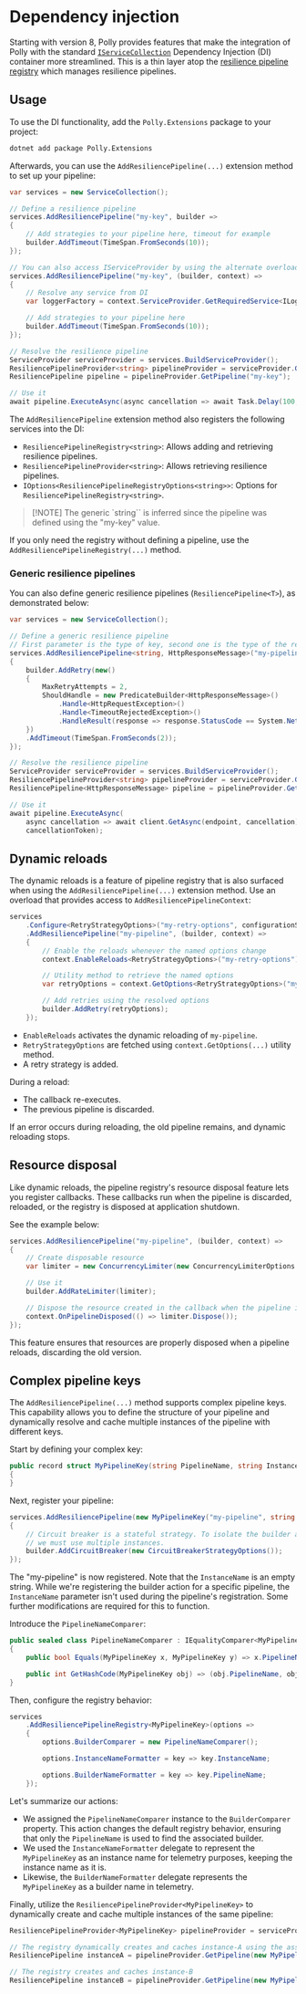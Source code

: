 # Dependency injection

Starting with version 8, Polly provides features that make the integration of Polly with the standard [`IServiceCollection`](https://learn.microsoft.com/dotnet/api/microsoft.extensions.dependencyinjection.iservicecollection) Dependency Injection (DI) container more streamlined. This is a thin layer atop the [resilience pipeline registry](resilience-pipeline-registry.md) which manages resilience pipelines.

## Usage

To use the DI functionality, add the `Polly.Extensions` package to your project:

```sh
dotnet add package Polly.Extensions
```

Afterwards, you can use the `AddResiliencePipeline(...)` extension method to set up your pipeline:

<!-- snippet: add-resilience-pipeline -->
```cs
var services = new ServiceCollection();

// Define a resilience pipeline
services.AddResiliencePipeline("my-key", builder =>
{
    // Add strategies to your pipeline here, timeout for example
    builder.AddTimeout(TimeSpan.FromSeconds(10));
});

// You can also access IServiceProvider by using the alternate overload
services.AddResiliencePipeline("my-key", (builder, context) =>
{
    // Resolve any service from DI
    var loggerFactory = context.ServiceProvider.GetRequiredService<ILoggerFactory>();

    // Add strategies to your pipeline here
    builder.AddTimeout(TimeSpan.FromSeconds(10));
});

// Resolve the resilience pipeline
ServiceProvider serviceProvider = services.BuildServiceProvider();
ResiliencePipelineProvider<string> pipelineProvider = serviceProvider.GetRequiredService<ResiliencePipelineProvider<string>>();
ResiliencePipeline pipeline = pipelineProvider.GetPipeline("my-key");

// Use it
await pipeline.ExecuteAsync(async cancellation => await Task.Delay(100, cancellation));
```
<!-- endSnippet -->

The `AddResiliencePipeline` extension method also registers the following services into the DI:

- `ResiliencePipelineRegistry<string>`: Allows adding and retrieving resilience pipelines.
- `ResiliencePipelineProvider<string>`: Allows retrieving resilience pipelines.
- `IOptions<ResiliencePipelineRegistryOptions<string>>`: Options for `ResiliencePipelineRegistry<string>`.

> [!NOTE] The generic `string`` is inferred since the pipeline was defined using the "my-key" value.

If you only need the registry without defining a pipeline, use the `AddResiliencePipelineRegistry(...)` method.

### Generic resilience pipelines

You can also define generic resilience pipelines (`ResiliencePipeline<T>`), as demonstrated below:

<!-- snippet: add-resilience-pipeline-generic -->
```cs
var services = new ServiceCollection();

// Define a generic resilience pipeline
// First parameter is the type of key, second one is the type of the results the generic pipeline works with
services.AddResiliencePipeline<string, HttpResponseMessage>("my-pipeline", builder =>
{
    builder.AddRetry(new()
    {
        MaxRetryAttempts = 2,
        ShouldHandle = new PredicateBuilder<HttpResponseMessage>()
            .Handle<HttpRequestException>()
            .Handle<TimeoutRejectedException>()
            .HandleResult(response => response.StatusCode == System.Net.HttpStatusCode.InternalServerError)
    })
    .AddTimeout(TimeSpan.FromSeconds(2));
});

// Resolve the resilience pipeline
ServiceProvider serviceProvider = services.BuildServiceProvider();
ResiliencePipelineProvider<string> pipelineProvider = serviceProvider.GetRequiredService<ResiliencePipelineProvider<string>>();
ResiliencePipeline<HttpResponseMessage> pipeline = pipelineProvider.GetPipeline<HttpResponseMessage>("my-key");

// Use it
await pipeline.ExecuteAsync(
    async cancellation => await client.GetAsync(endpoint, cancellation),
    cancellationToken);
```
<!-- endSnippet -->

## Dynamic reloads

The dynamic reloads is a feature of pipeline registry that is also surfaced when using the `AddResiliencePipeline(...)` extension method. Use an overload that provides access to `AddResiliencePipelineContext`:

<!-- snippet: di-dynamic-reloads -->
```cs
services
    .Configure<RetryStrategyOptions>("my-retry-options", configurationSection) // Configure the options
    .AddResiliencePipeline("my-pipeline", (builder, context) =>
    {
        // Enable the reloads whenever the named options change
        context.EnableReloads<RetryStrategyOptions>("my-retry-options");

        // Utility method to retrieve the named options
        var retryOptions = context.GetOptions<RetryStrategyOptions>("my-retry-options");

        // Add retries using the resolved options
        builder.AddRetry(retryOptions);
    });
```
<!-- endSnippet -->

- `EnableReloads` activates the dynamic reloading of `my-pipeline`.
- `RetryStrategyOptions` are fetched using `context.GetOptions(...)` utility method.
- A retry strategy is added.

During a reload:

- The callback re-executes.
- The previous pipeline is discarded.

If an error occurs during reloading, the old pipeline remains, and dynamic reloading stops.

## Resource disposal

Like dynamic reloads, the pipeline registry's resource disposal feature lets you register callbacks. These callbacks run when the pipeline is discarded, reloaded, or the registry is disposed at application shutdown.

See the example below:

<!-- snippet: di-resource-disposal -->
```cs
services.AddResiliencePipeline("my-pipeline", (builder, context) =>
{
    // Create disposable resource
    var limiter = new ConcurrencyLimiter(new ConcurrencyLimiterOptions { PermitLimit = 100, QueueLimit = 100 });

    // Use it
    builder.AddRateLimiter(limiter);

    // Dispose the resource created in the callback when the pipeline is discarded
    context.OnPipelineDisposed(() => limiter.Dispose());
});
```
<!-- endSnippet -->

This feature ensures that resources are properly disposed when a pipeline reloads, discarding the old version.

## Complex pipeline keys

The `AddResiliencePipeline(...)` method supports complex pipeline keys. This capability allows you to define the structure of your pipeline and dynamically resolve and cache multiple instances of the pipeline with different keys.

Start by defining your complex key:

<!-- snippet: di-registry-complex-key -->
```cs
public record struct MyPipelineKey(string PipelineName, string InstanceName)
{
}
```
<!-- endSnippet -->

Next, register your pipeline:

<!-- snippet: di-registry-add-pipeline -->
```cs
services.AddResiliencePipeline(new MyPipelineKey("my-pipeline", string.Empty), builder =>
{
    // Circuit breaker is a stateful strategy. To isolate the builder across different pipelines,
    // we must use multiple instances.
    builder.AddCircuitBreaker(new CircuitBreakerStrategyOptions());
});
```
<!-- endSnippet -->

The "my-pipeline" is now registered. Note that the `InstanceName` is an empty string. While we're registering the builder action for a specific pipeline, the `InstanceName` parameter isn't used during the pipeline's registration. Some further modifications are required for this to function.

Introduce the `PipelineNameComparer`:

<!-- snippet: di-complex-key-comparer -->
```cs
public sealed class PipelineNameComparer : IEqualityComparer<MyPipelineKey>
{
    public bool Equals(MyPipelineKey x, MyPipelineKey y) => x.PipelineName == y.PipelineName;

    public int GetHashCode(MyPipelineKey obj) => (obj.PipelineName, obj.InstanceName).GetHashCode();
}
```
<!-- endSnippet -->

Then, configure the registry behavior:

<!-- snippet: di-registry-configure -->
```cs
services
    .AddResiliencePipelineRegistry<MyPipelineKey>(options =>
    {
        options.BuilderComparer = new PipelineNameComparer();

        options.InstanceNameFormatter = key => key.InstanceName;

        options.BuilderNameFormatter = key => key.PipelineName;
    });
```
<!-- endSnippet -->

Let's summarize our actions:

- We assigned the `PipelineNameComparer` instance to the `BuilderComparer` property. This action changes the default registry behavior, ensuring that only the `PipelineName` is used to find the associated builder.
- We used the `InstanceNameFormatter` delegate to represent the `MyPipelineKey` as an instance name for telemetry purposes, keeping the instance name as it is.
- Likewise, the `BuilderNameFormatter` delegate represents the `MyPipelineKey` as a builder name in telemetry.

Finally, utilize the `ResiliencePipelineProvider<MyPipelineKey>` to dynamically create and cache multiple instances of the same pipeline:

<!-- snippet: di-registry-multiple-instances -->
```cs
ResiliencePipelineProvider<MyPipelineKey> pipelineProvider = serviceProvider.GetRequiredService<ResiliencePipelineProvider<MyPipelineKey>>();

// The registry dynamically creates and caches instance-A using the associated builder action
ResiliencePipeline instanceA = pipelineProvider.GetPipeline(new MyPipelineKey("my-pipeline", "instance-A"));

// The registry creates and caches instance-B
ResiliencePipeline instanceB = pipelineProvider.GetPipeline(new MyPipelineKey("my-pipeline", "instance-B"));
```
<!-- endSnippet -->
